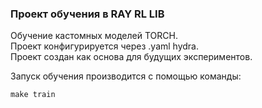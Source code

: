 ### Проект обучения в RAY RL LIB ###

Обучение кастомных моделей TORCH. \
Проект конфигурируется через .yaml hydra. \
Проект создан как основа для будущих экспериментов.

Запуск обучения производится с помощью команды:
```
make train
```